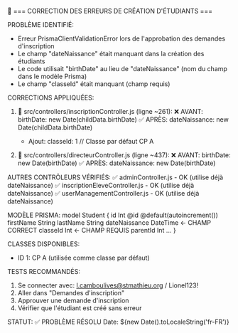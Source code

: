 🔧 === CORRECTION DES ERREURS DE CRÉATION D'ÉTUDIANTS ===

PROBLÈME IDENTIFIÉ:
- Erreur PrismaClientValidationError lors de l'approbation des demandes d'inscription
- Le champ "dateNaissance" était manquant dans la création des étudiants
- Le code utilisait "birthDate" au lieu de "dateNaissance" (nom du champ dans le modèle Prisma)
- Le champ "classeId" était manquant (champ requis)

CORRECTIONS APPLIQUÉES:

1. 📁 src/controllers/inscriptionController.js (ligne ~261):
   ❌ AVANT: birthDate: new Date(childData.birthDate)
   ✅ APRÈS: dateNaissance: new Date(childData.birthDate)
   + Ajout: classeId: 1 // Classe par défaut CP A

2. 📁 src/controllers/directeurController.js (ligne ~437):
   ❌ AVANT: birthDate: new Date(birthDate)
   ✅ APRÈS: dateNaissance: new Date(birthDate)

AUTRES CONTRÔLEURS VÉRIFIÉS:
✅ adminController.js - OK (utilise déjà dateNaissance)
✅ inscriptionEleveController.js - OK (utilise déjà dateNaissance)
✅ userManagementController.js - OK (utilise déjà dateNaissance)

MODÈLE PRISMA:
model Student {
  id            Int      @id @default(autoincrement())
  firstName     String
  lastName      String
  dateNaissance DateTime  ← CHAMP CORRECT
  classeId      Int       ← CHAMP REQUIS
  parentId      Int
  ...
}

CLASSES DISPONIBLES:
- ID 1: CP A (utilisée comme classe par défaut)

TESTS RECOMMANDÉS:
1. Se connecter avec: l.camboulives@stmathieu.org / Lionel123!
2. Aller dans "Demandes d'inscription"
3. Approuver une demande d'inscription
4. Vérifier que l'étudiant est créé sans erreur

STATUT: ✅ PROBLÈME RÉSOLU
Date: ${new Date().toLocaleString('fr-FR')}

